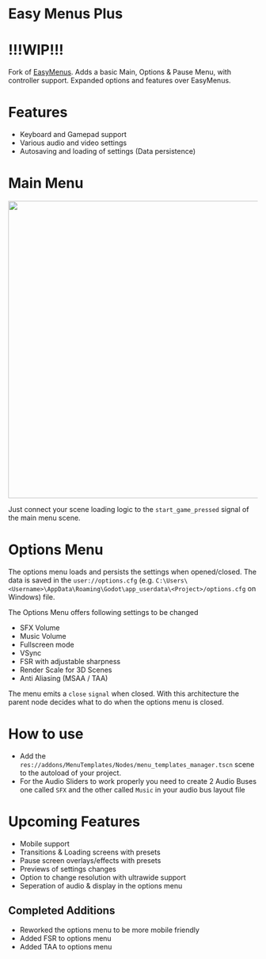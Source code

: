 # Easy Menus Plus
# !!!WIP!!!
Fork of [EasyMenus](https://github.com/SavoVuksan/EasyMenus).
Adds a basic Main, Options & Pause Menu, with controller support.
Expanded options and features over EasyMenus.

# Features
* Keyboard and Gamepad support
* Various audio and video settings
* Autosaving and loading of settings (Data persistence)

# Main Menu
<img src="Screenshots/main_menu.gif" width="600" />

Just connect your scene loading logic to the `start_game_pressed` signal of the main menu scene.

# Options Menu

The options menu loads and persists the settings when opened/closed. The data is saved in the `user://options.cfg` (e.g. `C:\Users\<Username>\AppData\Roaming\Godot\app_userdata\<Project>/options.cfg` on Windows) file.

The Options Menu offers following settings to be changed
* SFX Volume
* Music Volume
* Fullscreen mode
* VSync
* FSR with adjustable sharpness
* Render Scale for 3D Scenes
* Anti Aliasing (MSAA / TAA)

The menu emits a `close` `signal` when closed. With this architecture the parent node decides what to do when the options menu is closed. 

# How to use
* Add the `res://addons/MenuTemplates/Nodes/menu_templates_manager.tscn` scene to the autoload of your project.
* For the Audio Sliders to work properly you need to create 2 Audio Buses one called `SFX` and the other called `Music` in your audio bus layout file

# Upcoming Features
* Mobile support
* Transitions & Loading screens with presets
* Pause screen overlays/effects with presets
* Previews of settings changes
* Option to change resolution with ultrawide support
* Seperation of audio & display in the options menu

## Completed Additions
* Reworked the options menu to be more mobile friendly
* Added FSR to options menu
* Added TAA to options menu
